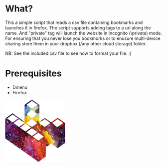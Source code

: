 # What?

This a simple script that reads a csv file containing bookmarks and launches it
in firefox. The script supports adding tags to a url along the name. And "private"
tag will launch the website in incognito (\private) mode. For ensuring that you never
lose you bookmorks or to enusure multi-device sharing store them in your dropbox (/any other cloud storage)
folder.

NB: See the included csv file to see how to format your file. :)

# Prerequisites
- Dmenu 
- Firefox

![](kopimi-sm.png)

